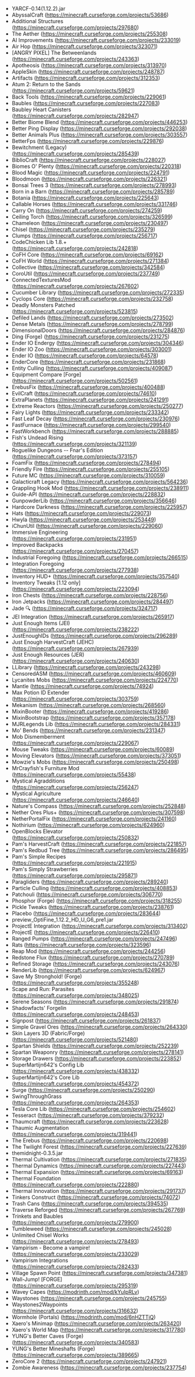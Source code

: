 - YARCF-0.14(1.12.2).jar
- AbyssalCraft (<https://minecraft.curseforge.com/projects/53686>)
- Additional Structures (<https://minecraft.curseforge.com/projects/297680>)
- The Aether (<https://minecraft.curseforge.com/projects/255308>)
- AI Improvements (<https://minecraft.curseforge.com/projects/233019>)
- Air Hop (<https://minecraft.curseforge.com/projects/323071>)
- [ANGRY PIXEL] The Betweenlands (<https://minecraft.curseforge.com/projects/243363>)
- Apotheosis (<https://minecraft.curseforge.com/projects/313970>)
- AppleSkin (<https://minecraft.curseforge.com/projects/248787>)
- Artifacts (<https://minecraft.curseforge.com/projects/312353>)
- Atum 2: Return to the Sands (<https://minecraft.curseforge.com/projects/59621>)
- Back Tools (<https://minecraft.curseforge.com/projects/229061>)
- Baubles (<https://minecraft.curseforge.com/projects/227083>)
- Baubley Heart Canisters (<https://minecraft.curseforge.com/projects/282947>)
- Better Biome Blend (<https://minecraft.curseforge.com/projects/446253>)
- Better Ping Display (<https://minecraft.curseforge.com/projects/292038>)
- Better Animals Plus (<https://minecraft.curseforge.com/projects/303557>)
- BetterFps (<https://minecraft.curseforge.com/projects/229876>)
- Bewitchment (Legacy) (<https://minecraft.curseforge.com/projects/285439>)
- BiblioCraft (<https://minecraft.curseforge.com/projects/228027>)
- Biomes O' Plenty (<https://minecraft.curseforge.com/projects/220318>)
- Blood Magic  (<https://minecraft.curseforge.com/projects/224791>)
- Bloodmoon (<https://minecraft.curseforge.com/projects/226321>)
- Bonsai Trees 3 (<https://minecraft.curseforge.com/projects/278993>)
- Born in a Barn (<https://minecraft.curseforge.com/projects/285789>)
- Botania (<https://minecraft.curseforge.com/projects/225643>)
- Callable Horses (<https://minecraft.curseforge.com/projects/331746>)
- Carry On (<https://minecraft.curseforge.com/projects/274259>)
- Ceiling Torch (<https://minecraft.curseforge.com/projects/326599>)
- Chameleon (<https://minecraft.curseforge.com/projects/230497>)
- Chisel (<https://minecraft.curseforge.com/projects/235279>)
- Clumps (<https://minecraft.curseforge.com/projects/256717>)
- CodeChicken Lib 1.8.+ (<https://minecraft.curseforge.com/projects/242818>)
- CoFH Core (<https://minecraft.curseforge.com/projects/69162>)
- CoFH World (<https://minecraft.curseforge.com/projects/271384>)
- Collective (<https://minecraft.curseforge.com/projects/342584>)
- CoroUtil (<https://minecraft.curseforge.com/projects/237749>)
- ConnectedTexturesMod (<https://minecraft.curseforge.com/projects/267602>)
- Cucumber Library (<https://minecraft.curseforge.com/projects/272335>)
- Cyclops Core (<https://minecraft.curseforge.com/projects/232758>)
- Deadly Monsters Patched (<https://minecraft.curseforge.com/projects/523815>)
- Defiled Lands (<https://minecraft.curseforge.com/projects/273502>)
- Dense Metals (<https://minecraft.curseforge.com/projects/278799>)
- DimensionalDoors (<https://minecraft.curseforge.com/projects/284876>)
- Ding (Forge) (<https://minecraft.curseforge.com/projects/231275>)
- Ender IO Endergy (<https://minecraft.curseforge.com/projects/304346>)
- Ender IO Zoo (<https://minecraft.curseforge.com/projects/303001>)
- Ender IO (<https://minecraft.curseforge.com/projects/64578>)
- EnderCore (<https://minecraft.curseforge.com/projects/231868>)
- Entity Culling (<https://minecraft.curseforge.com/projects/409087>)
- Equipment Compare [Forge] (<https://minecraft.curseforge.com/projects/502561>)
- ErebusFix (<https://minecraft.curseforge.com/projects/400488>)
- EvilCraft (<https://minecraft.curseforge.com/projects/74610>)
- ExtraPlanets (<https://minecraft.curseforge.com/projects/241291>)
- Extreme Reactors (<https://minecraft.curseforge.com/projects/250277>)
- Fairy Lights (<https://minecraft.curseforge.com/projects/233342>)
- Fast Leaf Decay (<https://minecraft.curseforge.com/projects/230976>)
- FastFurnace (<https://minecraft.curseforge.com/projects/299540>)
- FastWorkbench (<https://minecraft.curseforge.com/projects/288885>)
- Fish's Undead Rising (<https://minecraft.curseforge.com/projects/321139>)
- Roguelike Dungeons -- Fnar's Edition (<https://minecraft.curseforge.com/projects/373157>)
- Foam​Fix (<https://minecraft.curseforge.com/projects/278494>)
- Friendly Fire (<https://minecraft.curseforge.com/projects/255105>)
- Future MC (<https://minecraft.curseforge.com/projects/310059>)
- Galacticraft Legacy (<https://minecraft.curseforge.com/projects/564236>)
- Grappling Hook Mod (<https://minecraft.curseforge.com/projects/238911>)
- Guide-API (<https://minecraft.curseforge.com/projects/228832>)
- GunpowderLib (<https://minecraft.curseforge.com/projects/356646>)
- Hardcore Darkness (<https://minecraft.curseforge.com/projects/225957>)
- Hats (<https://minecraft.curseforge.com/projects/229073>)
- Hwyla (<https://minecraft.curseforge.com/projects/253449>)
- iChunUtil (<https://minecraft.curseforge.com/projects/229060>)
- Immersive Engineering (<https://minecraft.curseforge.com/projects/231951>)
- Improved Backpacks (<https://minecraft.curseforge.com/projects/270457>)
- Industrial Foregoing (<https://minecraft.curseforge.com/projects/266515>)
- Integration Foregoing (<https://minecraft.curseforge.com/projects/277938>)
- Inventory HUD+ (<https://minecraft.curseforge.com/projects/357540>)
- Inventory Tweaks [1.12 only]  (<https://minecraft.curseforge.com/projects/223094>)
- Iron Chests (<https://minecraft.curseforge.com/projects/228756>)
- Iron Jetpacks (<https://minecraft.curseforge.com/projects/284497>)
- Jade 🔍 (<https://minecraft.curseforge.com/projects/324717>)
- JEI Integration (<https://minecraft.curseforge.com/projects/265917>)
- Just Enough Items (JEI) (<https://minecraft.curseforge.com/projects/238222>)
- JustEnoughIDs (<https://minecraft.curseforge.com/projects/296289>)
- Just Enough HarvestCraft (JEHC) (<https://minecraft.curseforge.com/projects/267939>)
- Just Enough Resources (JER) (<https://minecraft.curseforge.com/projects/240630>)
- LLibrary (<https://minecraft.curseforge.com/projects/243298>)
- CensoredASM (<https://minecraft.curseforge.com/projects/460609>)
- Lycanites Mobs (<https://minecraft.curseforge.com/projects/224770>)
- Mantle (<https://minecraft.curseforge.com/projects/74924>)
- Max Potion ID Extender (<https://minecraft.curseforge.com/projects/303759>)
- Mekanism (<https://minecraft.curseforge.com/projects/268560>)
- MixinBooter (<https://minecraft.curseforge.com/projects/419286>)
- MixinBootstrap (<https://minecraft.curseforge.com/projects/357178>)
- MJRLegends Lib (<https://minecraft.curseforge.com/projects/284331>)
- Mo' Bends (<https://minecraft.curseforge.com/projects/231347>)
- Mob Dismemberment (<https://minecraft.curseforge.com/projects/229067>)
- Mouse Tweaks (<https://minecraft.curseforge.com/projects/60089>)
- Moving Elevators (<https://minecraft.curseforge.com/projects/373051>)
- Mowzie's Mobs (<https://minecraft.curseforge.com/projects/250498>)
- MrCrayfish's Furniture Mod (<https://minecraft.curseforge.com/projects/55438>)
- Mystical Agradditions (<https://minecraft.curseforge.com/projects/256247>)
- Mystical Agriculture (<https://minecraft.curseforge.com/projects/246640>)
- Nature's Compass (<https://minecraft.curseforge.com/projects/252848>)
- Nether Ores Plus+ (<https://minecraft.curseforge.com/projects/307598>)
- NetherPortalFix (<https://minecraft.curseforge.com/projects/241160>)
- Nothirium (<https://minecraft.curseforge.com/projects/624960>)
- OpenBlocks Elevator (<https://minecraft.curseforge.com/projects/250832>)
- Pam's HarvestCraft (<https://minecraft.curseforge.com/projects/221857>)
- Pam's Redbud Tree (<https://minecraft.curseforge.com/projects/286495>)
- Pam's Simple Recipes (<https://minecraft.curseforge.com/projects/221915>)
- Pam's Simply Strawberries (<https://minecraft.curseforge.com/projects/295871>)
- Paragliders (<https://minecraft.curseforge.com/projects/289240>)
- Particle Culling (<https://minecraft.curseforge.com/projects/408853>)
- Patchouli (<https://minecraft.curseforge.com/projects/306770>)
- Phosphor (Forge) (<https://minecraft.curseforge.com/projects/318255>)
- Pickle Tweaks (<https://minecraft.curseforge.com/projects/238761>)
- Placebo (<https://minecraft.curseforge.com/projects/283644>)
- preview_OptiFine_1.12.2_HD_U_G6_pre1.jar
- ProjectE Integration (<https://minecraft.curseforge.com/projects/313402>)
- ProjectE (<https://minecraft.curseforge.com/projects/226410>)
- Ranged Pumps (<https://minecraft.curseforge.com/projects/247496>)
- Rats (<https://minecraft.curseforge.com/projects/323596>)
- Reap Mod (<https://minecraft.curseforge.com/projects/244256>)
- Redstone Flux (<https://minecraft.curseforge.com/projects/270789>)
- Refined Storage (<https://minecraft.curseforge.com/projects/243076>)
- RenderLib (<https://minecraft.curseforge.com/projects/624967>)
- Save My Stronghold! (Forge) (<https://minecraft.curseforge.com/projects/355248>)
- Scape and Run: Parasites (<https://minecraft.curseforge.com/projects/348025>)
- Serene Seasons (<https://minecraft.curseforge.com/projects/291874>)
- Shadowfacts' Forgelin (<https://minecraft.curseforge.com/projects/248453>)
- Signpost (<https://minecraft.curseforge.com/projects/261837>)
- Simple Gravel Ores (<https://minecraft.curseforge.com/projects/264330>)
- Skin Layers 3D (Fabric/Forge) (<https://minecraft.curseforge.com/projects/521480>)
- Spartan Shields (<https://minecraft.curseforge.com/projects/252239>)
- Spartan Weaponry (<https://minecraft.curseforge.com/projects/278141>)
- Storage Drawers (<https://minecraft.curseforge.com/projects/223852>)
- SuperMartijn642's Config Lib (<https://minecraft.curseforge.com/projects/438332>)
- SuperMartijn642's Core Lib (<https://minecraft.curseforge.com/projects/454372>)
- Surge (<https://minecraft.curseforge.com/projects/250290>)
- SwingThroughGrass (<https://minecraft.curseforge.com/projects/264353>)
- Tesla Core Lib (<https://minecraft.curseforge.com/projects/254602>)
- Tesseract (<https://minecraft.curseforge.com/projects/379232>)
- Thaumcraft (<https://minecraft.curseforge.com/projects/223628>)
- Thaumic Augmentation (<https://minecraft.curseforge.com/projects/319441>)
- The Erebus (<https://minecraft.curseforge.com/projects/220698>)
- The Twilight Forest (<https://minecraft.curseforge.com/projects/227639>)
- themidnight-0.3.5.jar
- Thermal Cultivation (<https://minecraft.curseforge.com/projects/271835>)
- Thermal Dynamics (<https://minecraft.curseforge.com/projects/227443>)
- Thermal Expansion (<https://minecraft.curseforge.com/projects/69163>)
- Thermal Foundation (<https://minecraft.curseforge.com/projects/222880>)
- Thermal Innovation (<https://minecraft.curseforge.com/projects/291737>)
- Tinkers Construct (<https://minecraft.curseforge.com/projects/74072>)
- Trash Cans (<https://minecraft.curseforge.com/projects/394535>)
- Traverse Reforged (<https://minecraft.curseforge.com/projects/267769>)
- Trinkets and Baubles (<https://minecraft.curseforge.com/projects/279900>)
- Tumbleweed (<https://minecraft.curseforge.com/projects/245028>)
- Unlimited Chisel Works (<https://minecraft.curseforge.com/projects/278493>)
- Vampirism - Become a vampire! (<https://minecraft.curseforge.com/projects/233029>)
- Vampirism Integrations (<https://minecraft.curseforge.com/projects/282433>)
- Village Spawn Point (<https://minecraft.curseforge.com/projects/347381>)
- Wall-Jump! [FORGE] (<https://minecraft.curseforge.com/projects/295319>)
- Wavey Capes (<https://modrinth.com/mod/kYuIpRLv>)
- Waystones (<https://minecraft.curseforge.com/projects/245755>)
- Waystones2Waypoints (<https://minecraft.curseforge.com/projects/316632>)
- Wormhole (Portals) (<https://modrinth.com/mod/6nHZTTjQ>)
- Xaero's Minimap (<https://minecraft.curseforge.com/projects/263420>)
- Xaero's World Map (<https://minecraft.curseforge.com/projects/317780>)
- YUNG's Better Caves (Forge) (<https://minecraft.curseforge.com/projects/340583>)
- YUNG's Better Mineshafts (Forge) (<https://minecraft.curseforge.com/projects/389665>)
- ZeroCore 2 (<https://minecraft.curseforge.com/projects/247921>)
- Zombie Awareness (<https://minecraft.curseforge.com/projects/237754>)
